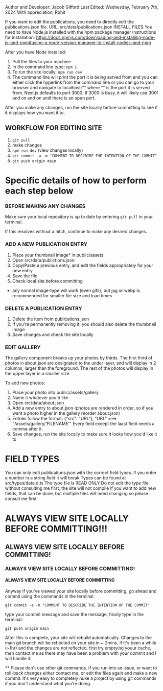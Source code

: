 Author and Developer: Jacob Gifford
Last Edited: Wednesday, February 7th, 2024
With appreciation, Rohit

If you want to edit the publications, you need to directly edit the publications.json file.
URL: src/data/publications.json
INSTALL FILES
You need to have Node.js installed with the npm package manager
Instructions for installation:
https://docs.npmjs.com/downloading-and-installing-node-js-and-npm#using-a-node-version-manager-to-install-nodejs-and-npm

After you have Node installed:

1. Pull the files to your machine
2. In the command line type: `npm i`
3. To run the site locally: `npm run dev`
4. The command line will print the port it is being served from and you can either click the hyperlink from the command line
   or you can go to your browser and navigate to localhost:"<PORT>" where "<PORT>" is the port it is served from. Next.js defaults to port 3000. If 3000 is busy, it will likely use 3001 and on and on until there is an open port.

After you make any changes, run the site locally before committing to see if it displays how you want it to.

## WORKFLOW FOR EDITING SITE

1. `git pull`
2. make changes
3. `npm run dev` (view changes locally)
4. `git commit -a -m "COMMENT TO DESCRIBE THE INTENTION OF THE COMMIT"`
5. `git push origin main`

# Specific details of how to perform each step below

### BEFORE MAKING ANY CHANGES

Make sure your local repository is up to date by entering
`git pull` in your terminal.

If this resolves without a hitch, continue to make any desired changes.

### ADD A NEW PUBLICATION ENTRY

1. Place your thumbnail image\* in public/assets
2. Open src/data/publictions.json
3. Copy/Paste a previous entry, and edit the fields appropriately for your new entry
4. Save the file
5. Check local site before committing

- any normal image-type will work (even gifs), but jpg or webp is recommended for smaller file size and load times

### DELETE A PUBLICATION ENTRY

1. Delete the item from publications.json
2. If you're permanently removing it, you should also delete the thumbnail image
3. Save changes and check the site locally

### EDIT GALLERY

The gallery component breaks up your photos by thirds. The first third of photos in about.json are designated to the under layer, and will display in 2 columns, larger than the foreground. The rest of the photos will display in the upper layer in a smaller size.

To add new photos:

1. Place your photo into public/assets/gallery
2. Name it whatever you'd like
3. Open src/data/about.json
4. Add a new entry to about.json (photos are rendered in order, so if you want a photo higher in the gallery reorder about.json)
5. Entries follow the format: {"src": "URL"}, "URL" ===> "/assets/gallery/'FILENAME'" Every field except the laast field needs a comma after it.
6. Save changes, run the site locally to make sure it looks how you'd like it to

# FIELD TYPES

You can only edit publications.json with the correct field types. If you enter a number in a string field it will break
Types can be found at src/types/data.d.ts
The type file is READ ONLY
Do not edit the type file without consulting me first, the site will not compile
If you want to add new fields, that can be done, but multiple files will need changing so please consult me first

# ALWAYS VIEW SITE LOCALLY BEFORE COMMITTING!!!

## ALWAYS VIEW SITE LOCALLY BEFORE COMMITTING!

### ALWAYS VIEW SITE LOCALLY BEFORE COMMITTING!

#### ALWAYS VIEW SITE LOCALLY BEFORE COMMITTING

Anyway if you've viewed your site locally before committing, go ahead and commit using the commands in the terminal

`git commit -a -m "COMMENT TO DESCRIBE THE INTENTION OF THE COMMIT"`

type your commit message and save the message, finally type in the terminal:

`git push origin main`

After this is complete, your site will rebuild automatically. Changes to the main git branch will be reflected on your site in ~ 2mins. If it's been a while (~1hr) and the changes are not reflected, first try emptying youur cache, then contact me as there may have been a problem with your commit and I will handle it.

\*\* Please don't use other git commands. If you run into an issue, or want to roll-back changes either contact me, or edit the files again and make a new commit. It's very easy to completely nuke a project by using git commands if you don't understand what you're doing.
